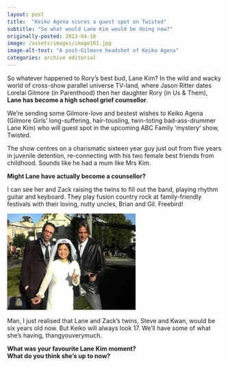 ```yaml
---
layout: post
title:  "Keiko Agena scores a guest spot on Twisted"
subtitle: "So what would Lane Kim would be doing now?"
originally-posted: 2013-04-16
image: /assets/images/image161.jpg
image-alt-text: "A post-Gilmore headshot of Keiko Agena"
categories: archive editorial
---
```

So whatever happened to Rory’s best bud, Lane Kim?  In the wild and wacky world of cross-show parallel universe TV-land, where Jason Ritter dates Lorelai Gilmore (in Parenthood) then her daughter Rory (in Us & Them), __Lane has become a high school grief counsellor__.

We’re sending some Gilmore-love and bestest wishes to Keiko Agena (Gilmore Girls’ long-suffering, hair-tousling, twin-toting bad-ass-drummer Lane Kim) who will guest spot in the upcoming ABC Family ‘mystery’ show, Twisted.  

The show centres on a charismatic sixteen year guy just out from five years in juvenile detention, re-connecting with his two female best friends from childhood.  Sounds like he had a mum like Mrs Kim.

__Might Lane have actually become a counsellor?__  

I can see her and Zack raising the twins to fill out the band, playing rhythm guitar and keyboard.  They play fusion country rock at family-friendly festivals with their loving, nutty uncles, Brian and Gil.  Freebird!

![A candid behind-the-scenes photo of John Cabrera, Keiko Agena and Sebastian Bach](/assets/images/image95.jpg)

Man, I just realised that Lane and Zack’s twins, Steve and Kwan, would be six years old now.  But Keiko will always look 17.  We’ll have some of what she’s having, thangyouverymuch.

__What was your favourite Lane Kim moment?__  
__What do you think she’s up to now?__
